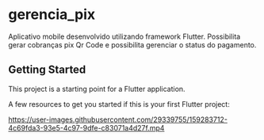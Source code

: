 # gerencia_pix

Aplicativo mobile desenvolvido utilizando framework Flutter. Possibilita gerar cobranças pix Qr Code e possibilita gerenciar o status do pagamento. 

## Getting Started

This project is a starting point for a Flutter application.

A few resources to get you started if this is your first Flutter project:



https://user-images.githubusercontent.com/29339755/159283712-4c69fda3-93e5-4c97-9dfe-c83071a4d27f.mp4

